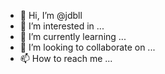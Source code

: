 - 👋 Hi, I’m @jdbll
- 👀 I’m interested in ...
- 🌱 I’m currently learning ...
- 💞️ I’m looking to collaborate on ...
- 📫 How to reach me ...

<!---
jdbll/jdbll is a ✨ special ✨ repository because its `README.md` (this file) appears on your GitHub profile.
You can click the Preview link to take a look at your changes.
--->
